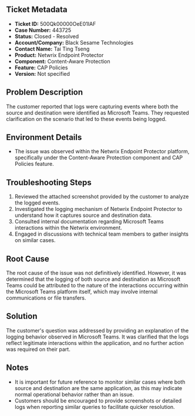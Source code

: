 ## Ticket Metadata
- **Ticket ID:** 500Qk00000OeE01IAF
- **Case Number:** 443725
- **Status:** Closed - Resolved
- **Account/Company:** Black Sesame Technologies
- **Contact Name:** Tai Ting Tseng
- **Product:** Netwrix Endpoint Protector
- **Component:** Content-Aware Protection
- **Feature:** CAP Policies
- **Version:** Not specified

## Problem Description
The customer reported that logs were capturing events where both the source and destination were identified as Microsoft Teams. They requested clarification on the scenario that led to these events being logged.

## Environment Details
- The issue was observed within the Netwrix Endpoint Protector platform, specifically under the Content-Aware Protection component and CAP Policies feature.

## Troubleshooting Steps
1. Reviewed the attached screenshot provided by the customer to analyze the logged events.
2. Investigated the logging mechanism of Netwrix Endpoint Protector to understand how it captures source and destination data.
3. Consulted internal documentation regarding Microsoft Teams interactions within the Netwrix environment.
4. Engaged in discussions with technical team members to gather insights on similar cases.

## Root Cause
The root cause of the issue was not definitively identified. However, it was determined that the logging of both source and destination as Microsoft Teams could be attributed to the nature of the interactions occurring within the Microsoft Teams platform itself, which may involve internal communications or file transfers.

## Solution
The customer's question was addressed by providing an explanation of the logging behavior observed in Microsoft Teams. It was clarified that the logs reflect legitimate interactions within the application, and no further action was required on their part.

## Notes
- It is important for future reference to monitor similar cases where both source and destination are the same application, as this may indicate normal operational behavior rather than an issue.
- Customers should be encouraged to provide screenshots or detailed logs when reporting similar queries to facilitate quicker resolution.